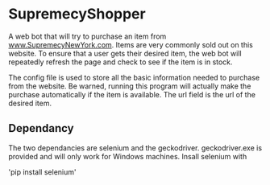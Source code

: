 # SupremecyShopper
A web bot that will try to purchase an item from www.SupremecyNewYork.com. Items are very commonly sold out on this website. To ensure that a user gets their desired item, the web bot will repeatedly refresh the page and check to see if the item is in stock.

The config file is used to store all the basic information needed to purchase from the website. Be warned, running this program will actually make the purchase automatically if the item is available. The url field is the url of the desired item. 

## Dependancy
The two dependancies are selenium and the geckodriver. geckodriver.exe is provided and will only work for Windows machines. Insall selenium with

'pip install selenium'

